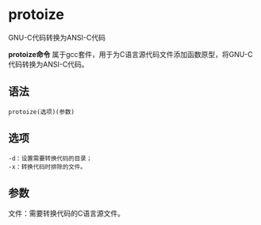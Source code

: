 protoize
===

GNU-C代码转换为ANSI-C代码


**protoize命令** 属于gcc套件，用于为C语言源代码文件添加函数原型，将GNU-C代码转换为ANSI-C代码。

## 语法

```
protoize(选项)(参数)
```

## 选项

```
-d：设置需要转换代码的目录；
-x：转换代码时排除的文件。
```

## 参数

文件：需要转换代码的C语言源文件。


